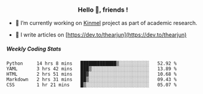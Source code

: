 <h3 align="center">Hello 👋, friends !</h3>

- 🔭 I’m currently working on [Kinmel](https://github.com/thearjun/kinmel) project as part of academic research.

- 📝 I write articles on [https://dev.to/thearjun](https://dev.to/thearjun)


##### Weekly Coding Stats
<!--START_SECTION:waka-->
```text
Python     14 hrs 8 mins   █████████████▒░░░░░░░░░░░   52.92 % 
YAML       3 hrs 42 mins   ███▒░░░░░░░░░░░░░░░░░░░░░   13.89 % 
HTML       2 hrs 51 mins   ██▓░░░░░░░░░░░░░░░░░░░░░░   10.68 % 
Markdown   2 hrs 31 mins   ██▒░░░░░░░░░░░░░░░░░░░░░░   09.43 % 
CSS        1 hr 21 mins    █▒░░░░░░░░░░░░░░░░░░░░░░░   05.07 % 
```
<!--END_SECTION:waka-->
